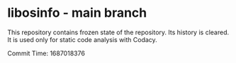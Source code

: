 # libosinfo - main branch

This repository contains frozen state of the repository.
Its history is cleared. It is used only for static code
analysis with Codacy.

Commit Time: 1687018376